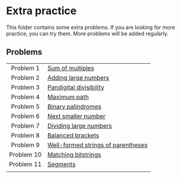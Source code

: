 # Extra practice

This folder contains some extra problems. If you are looking for more practice, you can try them. More problems will be added regularly.

## Problems

|||
|:---:|:---|
| Problem 1 | [Sum of multiples](prob01) |
| Problem 2 | [Adding large numbers](prob02) |
| Problem 3 | [Pandigital divisibility](prob03) |
| Problem 4 | [Maximum path](prob04) |
| Problem 5 | [Binary palindromes](prob05) |
| Problem 6 | [Next smaller number](prob06) |
| Problem 7 | [Dividing large numbers](prob07) |
| Problem 8 | [Balanced brackets](prob08) |
| Problem 9 | [Well-formed strings of parentheses](prob09) |
| Problem 10 | [Matching bitstrings](prob10) |
| Problem 11 | [Segments](prob11) |
|||
